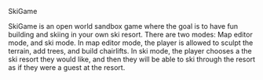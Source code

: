 SkiGame

SkiGame is an open world sandbox game where the goal is to have fun building and skiing in your own ski resort. There are two modes: Map editor mode, and ski mode. In map editor mode, the player is allowed to sculpt the terrain, add trees, and build chairlifts. In ski mode, the player chooses a the ski resort they would like, and then they will be able to ski through the resort as if they were a guest at the resort.
